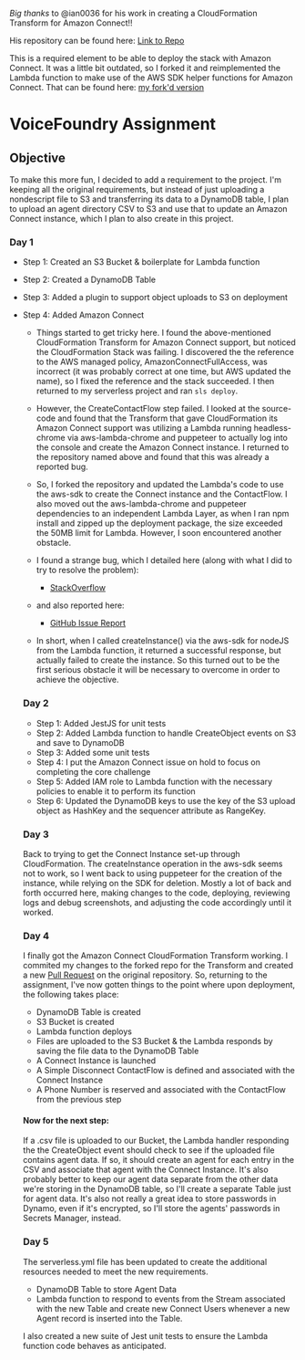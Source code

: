 *Big thanks* to @ian0036 for his work in creating a CloudFormation Transform for Amazon Connect!!

His repository can be found here: [Link to Repo](https://github.com/iann0036/amazon-connect-cfn)

This is a required element to be able to deploy the stack with Amazon Connect. It was a little bit outdated, so I forked it and reimplemented the Lambda function to make use of the AWS SDK helper functions for Amazon Connect. That can be found here: [my fork'd version](https://github.com/Caoimhin89/amazon-connect-cfn.git)


# VoiceFoundry Assignment

## Objective
To make this more fun, I decided to add a requirement to the project. I'm keeping all the original requirements, but instead of just uploading a nondescript file to S3 and transferring its data to a DynamoDB table, I plan to upload an agent directory CSV to S3 and use that to update an Amazon Connect instance, which I plan to also create in this project.

### Day 1
* Step 1: Created an S3 Bucket & boilerplate for Lambda function
* Step 2: Created a DynamoDB Table
* Step 3: Added a plugin to support object uploads to S3 on deployment
* Step 4: Added Amazon Connect
    * Things started to get tricky here. I found the above-mentioned CloudFormation Transform for Amazon Connect support, but noticed the CloudFormation Stack was failing. I discovered the the reference to the AWS managed policy, AmazonConnectFullAccess, was incorrect (it was probably correct at one time, but AWS updated the name), so I fixed the reference and the stack succeeded. I then returned to my serverless project and ran `sls deploy`. 
    
    * However, the CreateContactFlow step failed.
    I looked at the source-code and found that the Transform that gave CloudFormation its Amazon Connect support was utilizing a Lambda running headless-chrome via aws-lambda-chrome and puppeteer to actually log into the console and create the Amazon Connect instance. I returned to the repository named above and found that this was already a reported bug. 
    
    * So, I forked the repository and updated the Lambda's code to use the aws-sdk to create the Connect instance and the ContactFlow. I also moved out the aws-lambda-chrome and puppeteer dependencies to an independent Lambda Layer, as when I ran npm install and zipped up the deployment package, the size exceeded the 50MB limit for Lambda. However, I soon encountered another obstacle.
    * I found a strange bug, which I detailed here (along with what I did to try to resolve the problem): 
        * [StackOverflow](https://stackoverflow.com/questions/65057634/amazon-connect-in-creation-failed-status-after-successful-call-to-createinsta)
    * and also reported here:
        * [GitHub Issue Report](https://github.com/aws/aws-sdk-js/issues/3557)
    
    * In short, when I called createInstance() via the aws-sdk for nodeJS from the Lambda function, it returned a successful response, but actually failed to create the instance. So this turned out to be the first serious obstacle it will be necessary to overcome in order to achieve the objective.

    ### Day 2
    * Step 1: Added JestJS for unit tests
    * Step 2: Added Lambda function to handle CreateObject events on S3 and save to DynamoDB
    * Step 3: Added some unit tests
    * Step 4: I put the Amazon Connect issue on hold to focus on completing the core challenge
    * Step 5: Added IAM role to Lambda function with the necessary policies to enable it to perform its function
    * Step 6: Updated the DynamoDB keys to use the key of the S3 upload object as HashKey and the sequencer attribute as RangeKey.

    ### Day 3
    Back to trying to get the Connect Instance set-up through CloudFormation. The createInstance operation in the aws-sdk seems not to work, so I went back to using puppeteer for the creation of the instance, while relying on the SDK for deletion. Mostly a lot of back and forth occurred here, making changes to the code, deploying, reviewing logs and debug screenshots, and adjusting the code accordingly until it worked.

    ### Day 4
    I finally got the Amazon Connect CloudFormation Transform working. I commited my changes to the forked repo for the Transform and created a new [Pull Request](https://github.com/iann0036/amazon-connect-cfn/pull/7) on the original repository. So, returning to the assignment, I've now gotten things to the point where upon deployment, the following takes place:

    * DynamoDB Table is created
    * S3 Bucket is created
    * Lambda function deploys
    * Files are uploaded to the S3 Bucket & the Lambda responds by saving the file data to the DynamoDB Table
    * A Connect Instance is launched
    * A Simple Disconnect ContactFlow is defined and associated with the Connect Instance
    * A Phone Number is reserved and associated with the ContactFlow from the previous step

    #### Now for the next step:

    If a .csv file is uploaded to our Bucket, the Lambda handler responding the the CreateObject event should check to see
    if the uploaded file contains agent data. If so, it should create an agent for each entry in the CSV and associate that agent with the Connect Instance. It's also probably better to keep our agent data separate from the other data we're storing in the DynamoDB table, so I'll create a separate Table just for agent data. It's also not really a great idea to store passwords in Dynamo, even if it's encrypted, so I'll store the agents' passwords in Secrets Manager, instead.

    ### Day 5
    The serverless.yml file has been updated to create the additional resources needed to meet the new requirements.
    * DynamoDB Table to store Agent Data
    * Lambda function to respond to events from the Stream associated with the new Table and create new Connect Users whenever a new Agent record is inserted into the Table.
    
    I also created a new suite of Jest unit tests to ensure the Lambda function code behaves as anticipated.

